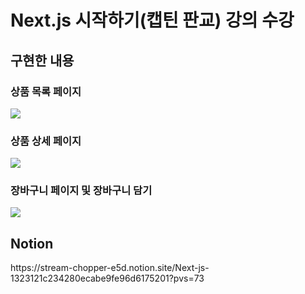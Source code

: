 <h1>Next.js 시작하기(캡틴 판교) 강의 수강</h1>

<h2>구현한 내용</h2>
<h3>상품 목록 페이지</h3>
<img src="https://github.com/user-attachments/assets/714568cb-049e-43df-9685-9238f032a3e7">

<h3>상품 상세 페이지</h3>
<img src="https://github.com/user-attachments/assets/2d0ed84d-4e9d-4d87-8c92-73013381cc4d">

<h3>장바구니 페이지 및 장바구니 담기</h3>
<img src="https://github.com/user-attachments/assets/fbd9a1fc-5a35-4ec8-98f3-31bc8d5d5bce">

<h2>Notion</h2>
https://stream-chopper-e5d.notion.site/Next-js-1323121c234280ecabe9fe96d6175201?pvs=73
